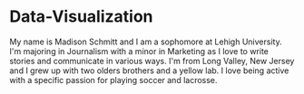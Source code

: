 # Data-Visualization
My name is Madison Schmitt and I am a sophomore at Lehigh University. I'm majoring in Journalism with a minor in Marketing as I love to write stories and communicate in various ways. I'm from Long Valley, New Jersey and I grew up with two olders brothers and a yellow lab. I love being active with a specific passion for playing soccer and lacrosse. 
